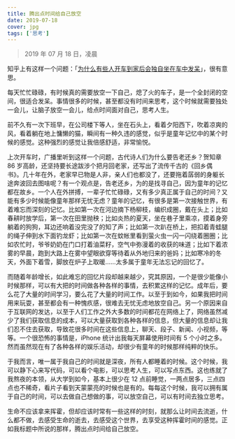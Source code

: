 ```yaml
---
title: 腾出点时间给自己放空
date: 2019-07-18
cover: jpg
tags: ['思考']
---
```


> 2019 年 07 月 18 日，凌晨

知乎上有这样一个问题：「[为什么有些人开车到家后会独自坐在车中发呆](https://www.zhihu.com/question/28476510)」，很有意思。

每天忙忙碌碌，有时候真的需要放空一下自己，熄了火的车子，是一个全封闭的空间，很适合发呆。事情很多的时候，甚至都没有时间来思考，这个时候就需要独处一会儿，让脑子放空一会儿，给点时间面对自己，思考人生。

前不久有一次下班早，在公司楼下等人，坐在石头上，看着夕阳西下，吹着凉爽的风，看着躺在地上慵懒的猫，瞬间有一种久违的感觉，似乎是童年记忆中的某个时候的感觉。这种强烈的感觉让我倍感舒适，非常愉悦。

上次开车时，广播里听到这样一个问题，古代诗人们为什么要告老还乡？贺知章 86 岁高龄，还坚持要长途跋涉个把月回老家，还写出了流传千古的《回乡偶书》。几十年在外，老家早已物是人非，亲人们也都没了，还要拖着孱弱的身躯长途奔波回去图啥呢？有一个观点是，告老还乡，为的是找寻自己，因为童年的记忆都在故乡。一个人在外拼搏，一辈子忙忙碌碌，又有多少真正属于自己的时间？又能有多少时候能像童年那样无忧无虑？童年的记忆，有很多是第一次接触世界，有着难忘而深刻的记忆。比如第一次在河边摘下杨柳枝，编织成圈，戴在头上；比如春耕时放学后，第一次在田里抛秧；比如炎热的夏天，坐在巷子里乘凉，摸着身旁躺着的狗狗，耳边还响着没完没了的知了声；比如第一次趴在桥上，把扣着青蛙腿的绳子伸到水下面钓龙虾；比如第一次在蚊帐里看到萤火虫一闪一闪绕着圈圈；比如农忙时，爷爷奶奶在门口打着油菜籽，空气中弥漫着的收获的味道；比如下着浓雾的早晨，跑到大路上在雾中望眼欲穿等待着从外地归来的爸妈；比如寒冷的冬天，外面下着雪，脚放在炉子上取暖……太多属于童年无法忘记的回忆了。

而随着年龄增长，如此难忘的回忆片段却越来越少，究其原因，一个是很少能像小时候那样，可以有大把的时间做各种各样的事情，去积累这样的记忆。成年后，要么花了大量的时间学习，要么花了大量的时间工作。以至于到如今，如果我把时间用来玩耍，甚至都会有一种愧疚感，很难去无忧无虑地放空自己。另一个原因来自于互联网的发达，以至于人们工作之外大多数的时间都花在网络上了，网络虽然减少了我们获取信息的成本，可以大量获取到各种各样的信息，但大量的信息却让我们忍不住去获取，导致花很多时间在这些信息上，聊天、段子、新闻、小视频，等等。一个很恐怖的事情是，iPhone 统计出我每天屏幕使用时间有 5 个小时之多。然而虽然现在有了各种各样的娱乐活动，却很少有童年的时候那样纯粹的快乐。

于我而言，唯一属于我自己的时间就是深夜，所有人都睡着的时候。这个时候，我可以静下心来写代码，可以看个电影，可以思考人生，可以写点东西。这也练就了我熬夜的本领，从大学到如今，基本上很少在 12 点前睡觉，一两点居多，三点四点也不稀奇，看片子看到天蒙蒙亮的时候也是有的。每每这个时候，我可以拥有属于自己的时间，可以去做自己想做的事，可以放空自己，可以有时间去独立思考。

生命不应该拿来挥霍，但却应该时常有一些这样的时刻，就那么让时间去流逝，什么都不做，去感受生命的逝去，去感受这个世界，去享受这种挥霍时间的感觉。正如我标题中所说的那样，腾出点时间给自己放空。
